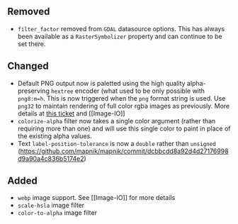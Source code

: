 ## Removed

 - `filter_factor` removed from `GDAL` datasource options. This has always been available as a `RasterSymbolizer` property and can continue to be set there.

## Changed

 - Default PNG output now is paletted using the high quality alpha-preserving `hextree` encoder (what used to be only possible with `png8:m=h`. This is now triggered when the `png` format string is used. Use `png32` to maintain rendering of full color rgba images as previously. More details at [this ticket](https://github.com/mapnik/mapnik/issues/2028) and [[Image-IO]]
 - `colorize-alpha` filter now takes a single color argument (rather than requiring more than one) and will use this single color to paint in place of the existing alpha values.
 - Text `label-position-tolerance`  is now a `double` rather than `unsigned` (https://github.com/mapnik/mapnik/commit/dcbbcdd8a92d4d27176998d9a90a4c836b5174e2)

## Added
 - `webp` image support. See [[Image-IO]] for more details
 - `scale-hsla` image filter
 - `color-to-alpha` image filter